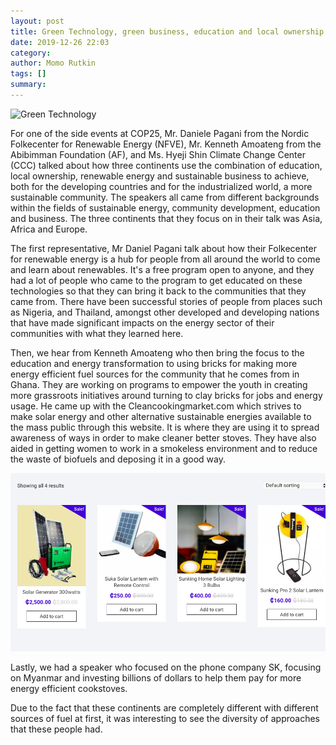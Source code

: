 ```yaml
---
layout: post
title: Green Technology, green business, education and local ownership - the road to achieving the SDGs @ COP 25 
date: 2019-12-26 22:03
category: 
author: Momo Rutkin 
tags: []
summary: 
---
```

![Green Technology](http://www.ecologicalblog.com/wp-content/uploads/2018/04/gt-2.jpg)

For one of the side events at COP25, Mr. Daniele Pagani from the Nordic Folkecenter for Renewable Energy (NFVE), Mr. Kenneth Amoateng from the Abibimman Foundation (AF), and Ms. Hyeji Shin Climate Change Center (CCC) talked about how three continents use the combination of education, local ownership, renewable energy and sustainable business to achieve, both for the developing countries and for the industrialized world, a more sustainable community. The speakers all came from different backgrounds within the fields of sustainable energy, community development, education and business. The three continents that they focus on in their talk was Asia, Africa and Europe. 

The first representative, Mr Daniel Pagani talk about how their Folkecenter for renewable energy is a hub for people from all around the world to come and learn about renewables. It's a free program open to anyone, and they had a lot of people who came to the program to get educated on these technologies so that they can bring it back to the communities that they came from. There have been successful stories of people from places such as Nigeria, and Thailand, amongst other developed and developing nations that have made significant impacts on the energy sector of their communities with what they learned here. 

Then, we hear from Kenneth Amoateng who then bring the focus to the education and energy transformation to using bricks for making more energy efficient fuel sources for the community that he comes from in Ghana. They are working on programs to empower the youth in creating more grassroots initiatives around turning to clay bricks for jobs and energy usage. He came up with the Cleancookingmarket.com which strives to make solar energy and other alternative sustainable energies available to the mass public through this website. It is where they are using it to spread awareness of ways in order to make cleaner better stoves. They have also aided in getting women to work in a smokeless environment and to reduce the waste of biofuels and deposing it in a good way. 

![THe website for clean cooking](/img/kk.png)

Lastly, we had a speaker who focused on the phone company SK, focusing on Myanmar and investing billions of dollars to help them pay for more energy efficient cookstoves. 

Due to the fact that these continents are completely different with different sources of fuel at first, it was interesting to see the diversity of approaches that these people had. 




